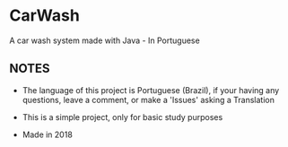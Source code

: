 # CarWash
A car wash system made with Java - In Portuguese

## NOTES
- The language of this project is Portuguese (Brazil), if your having any questions, leave a comment, or make a 'Issues' asking a Translation

- This is a simple project, only for basic study purposes

- Made in 2018

